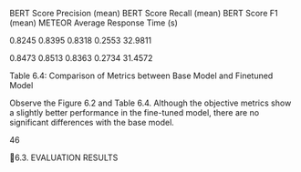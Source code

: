 BERT Score Precision (mean)
BERT Score Recall (mean)
BERT Score F1 (mean)
METEOR
Average Response Time (s)

0.8245
0.8395
0.8318
0.2553
32.9811

0.8473
0.8513
0.8363
0.2734
31.4572

Table 6.4: Comparison of Metrics between Base Model and Finetuned Model

Observe the Figure 6.2 and Table 6.4. Although the objective metrics show a slightly
better performance in the fine-tuned model, there are no significant differences with the
base model.

46

6.3. EVALUATION RESULTS